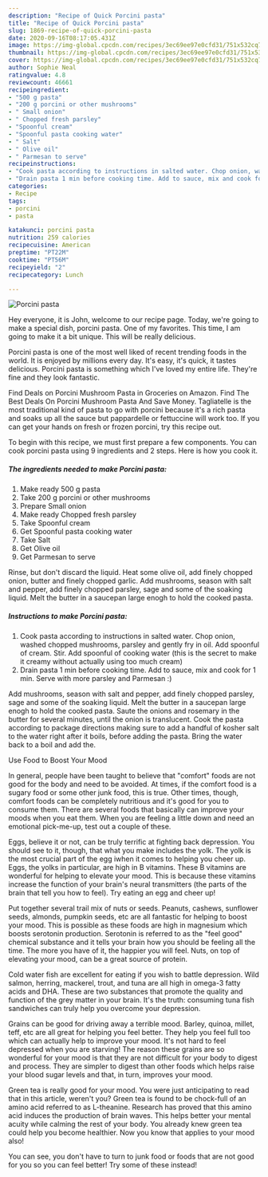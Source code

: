 ```yaml
---
description: "Recipe of Quick Porcini pasta"
title: "Recipe of Quick Porcini pasta"
slug: 1869-recipe-of-quick-porcini-pasta
date: 2020-09-16T08:17:05.431Z
image: https://img-global.cpcdn.com/recipes/3ec69ee97e0cfd31/751x532cq70/porcini-pasta-recipe-main-photo.jpg
thumbnail: https://img-global.cpcdn.com/recipes/3ec69ee97e0cfd31/751x532cq70/porcini-pasta-recipe-main-photo.jpg
cover: https://img-global.cpcdn.com/recipes/3ec69ee97e0cfd31/751x532cq70/porcini-pasta-recipe-main-photo.jpg
author: Sophie Neal
ratingvalue: 4.8
reviewcount: 46661
recipeingredient:
- "500 g pasta"
- "200 g porcini or other mushrooms"
- " Small onion"
- " Chopped fresh parsley"
- "Spoonful cream"
- "Spoonful pasta cooking water"
- " Salt"
- " Olive oil"
- " Parmesan to serve"
recipeinstructions:
- "Cook pasta according to instructions in salted water. Chop onion, washed chopped mushrooms, parsley and gently fry in oil. Add spoonful of cream. Stir. Add spoonful of cooking water (this is the secret to make it creamy without actually using too much cream)"
- "Drain pasta 1 min before cooking time. Add to sauce, mix and cook for 1 min. Serve with more parsley and Parmesan :)"
categories:
- Recipe
tags:
- porcini
- pasta

katakunci: porcini pasta 
nutrition: 259 calories
recipecuisine: American
preptime: "PT22M"
cooktime: "PT56M"
recipeyield: "2"
recipecategory: Lunch

---
```



![Porcini pasta](https://img-global.cpcdn.com/recipes/3ec69ee97e0cfd31/751x532cq70/porcini-pasta-recipe-main-photo.jpg)

Hey everyone, it is John, welcome to our recipe page. Today, we're going to make a special dish, porcini pasta. One of my favorites. This time, I am going to make it a bit unique. This will be really delicious.

Porcini pasta is one of the most well liked of recent trending foods in the world. It is enjoyed by millions every day. It's easy, it's quick, it tastes delicious. Porcini pasta is something which I've loved my entire life. They're fine and they look fantastic.

Find Deals on Porcini Mushroom Pasta in Groceries on Amazon. Find The Best Deals On Porcini Mushroom Pasta And Save Money. Tagliatelle is the most traditional kind of pasta to go with porcini because it&#39;s a rich pasta and soaks up all the sauce but pappardelle or fettuccine will work too. If you can get your hands on fresh or frozen porcini, try this recipe out.


To begin with this recipe, we must first prepare a few components. You can cook porcini pasta using 9 ingredients and 2 steps. Here is how you cook it.

<!--inarticleads1-->

##### The ingredients needed to make Porcini pasta:

1. Make ready 500 g pasta
1. Take 200 g porcini or other mushrooms
1. Prepare  Small onion
1. Make ready  Chopped fresh parsley
1. Take Spoonful cream
1. Get Spoonful pasta cooking water
1. Take  Salt
1. Get  Olive oil
1. Get  Parmesan to serve


Rinse, but don&#39;t discard the liquid. Heat some olive oil, add finely chopped onion, butter and finely chopped garlic. Add mushrooms, season with salt and pepper, add finely chopped parsley, sage and some of the soaking liquid. Melt the butter in a saucepan large enogh to hold the cooked pasta. 

<!--inarticleads2-->

##### Instructions to make Porcini pasta:

1. Cook pasta according to instructions in salted water. Chop onion, washed chopped mushrooms, parsley and gently fry in oil. Add spoonful of cream. Stir. Add spoonful of cooking water (this is the secret to make it creamy without actually using too much cream)
1. Drain pasta 1 min before cooking time. Add to sauce, mix and cook for 1 min. Serve with more parsley and Parmesan :)


Add mushrooms, season with salt and pepper, add finely chopped parsley, sage and some of the soaking liquid. Melt the butter in a saucepan large enogh to hold the cooked pasta. Saute the onions and rosemary in the butter for several minutes, until the onion is translucent. Cook the pasta according to package directions making sure to add a handful of kosher salt to the water right after it boils, before adding the pasta. Bring the water back to a boil and add the. 

Use Food to Boost Your Mood


In general, people have been taught to believe that "comfort" foods are not good for the body and need to be avoided. At times, if the comfort food is a sugary food or some other junk food, this is true. Other times, though, comfort foods can be completely nutritious and it's good for you to consume them. There are several foods that basically can improve your moods when you eat them. When you are feeling a little down and need an emotional pick-me-up, test out a couple of these.

Eggs, believe it or not, can be truly terrific at fighting back depression. You should see to it, though, that what you make includes the yolk. The yolk is the most crucial part of the egg iwhen it comes to helping you cheer up. Eggs, the yolks in particular, are high in B vitamins. These B vitamins are wonderful for helping to elevate your mood. This is because these vitamins increase the function of your brain's neural transmitters (the parts of the brain that tell you how to feel). Try eating an egg and cheer up!

Put together several trail mix of nuts or seeds. Peanuts, cashews, sunflower seeds, almonds, pumpkin seeds, etc are all fantastic for helping to boost your mood. This is possible as these foods are high in magnesium which boosts serotonin production. Serotonin is referred to as the "feel good" chemical substance and it tells your brain how you should be feeling all the time. The more you have of it, the happier you will feel. Nuts, on top of elevating your mood, can be a great source of protein.

Cold water fish are excellent for eating if you wish to battle depression. Wild salmon, herring, mackerel, trout, and tuna are all high in omega-3 fatty acids and DHA. These are two substances that promote the quality and function of the grey matter in your brain. It's the truth: consuming tuna fish sandwiches can truly help you overcome your depression. 

Grains can be good for driving away a terrible mood. Barley, quinoa, millet, teff, etc are all great for helping you feel better. They help you feel full too which can actually help to improve your mood. It's not hard to feel depressed when you are starving! The reason these grains are so wonderful for your mood is that they are not difficult for your body to digest and process. They are simpler to digest than other foods which helps raise your blood sugar levels and that, in turn, improves your mood.

Green tea is really good for your mood. You were just anticipating to read that in this article, weren't you? Green tea is found to be chock-full of an amino acid referred to as L-theanine. Research has proved that this amino acid induces the production of brain waves. This helps better your mental acuity while calming the rest of your body. You already knew green tea could help you become healthier. Now you know that applies to your mood also!

You can see, you don't have to turn to junk food or foods that are not good for you so you can feel better! Try some of these instead!

